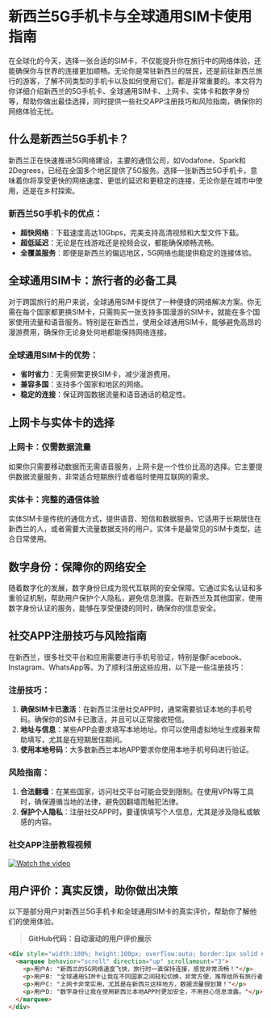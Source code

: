 # 新西兰5G手机卡与全球通用SIM卡使用指南

在全球化的今天，选择一张合适的SIM卡，不仅能提升你在旅行中的网络体验，还能确保你与世界的连接更加顺畅。无论你是常驻新西兰的居民，还是前往新西兰旅行的游客，了解不同类型的手机卡以及如何使用它们，都是非常重要的。本文将为你详细介绍新西兰的5G手机卡、全球通用SIM卡、上网卡、实体卡和数字身份等，帮助你做出最佳选择，同时提供一些社交APP注册技巧和风险指南，确保你的网络体验无忧。

## 什么是新西兰5G手机卡？

新西兰正在快速推进5G网络建设，主要的通信公司，如Vodafone、Spark和2Degrees，已经在全国多个地区提供了5G服务。选择一张新西兰5G手机卡，意味着你将享受更快的网络速度、更低的延迟和更稳定的连接，无论你是在城市中使用，还是在乡村探索。

### 新西兰5G手机卡的优点：
- **超快网络**：下载速度高达10Gbps，完美支持高清视频和大型文件下载。
- **超低延迟**：无论是在线游戏还是视频会议，都能确保顺畅流畅。
- **全覆盖服务**：即便是新西兰的偏远地区，5G网络也能提供稳定的连接体验。

## 全球通用SIM卡：旅行者的必备工具

对于跨国旅行的用户来说，全球通用SIM卡提供了一种便捷的网络解决方案。你无需在每个国家都更换SIM卡，只需购买一张支持多国漫游的SIM卡，就能在多个国家使用流量和语音服务。特别是在新西兰，使用全球通用SIM卡，能够避免高昂的漫游费用，确保你无论身处何地都能保持网络连接。

### 全球通用SIM卡的优势：
- **省时省力**：无需频繁更换SIM卡，减少漫游费用。
- **兼容多国**：支持多个国家和地区的网络。
- **稳定的连接**：保证跨国数据流量和语音通话的稳定性。

## 上网卡与实体卡的选择

### 上网卡：仅需数据流量
如果你只需要移动数据而无需语音服务，上网卡是一个性价比高的选择。它主要提供数据流量服务，非常适合短期旅行或者临时使用互联网的需求。

### 实体卡：完整的通信体验
实体SIM卡是传统的通信方式，提供语音、短信和数据服务。它适用于长期居住在新西兰的人，或者需要大流量数据支持的用户。实体卡是最常见的SIM卡类型，适合日常使用。

## 数字身份：保障你的网络安全

随着数字化的发展，数字身份已成为现代互联网的安全保障。它通过实名认证和多重验证机制，帮助用户保护个人隐私，避免信息泄露。在新西兰及其他国家，使用数字身份认证的服务，能够在享受便捷的同时，确保你的信息安全。

## 社交APP注册技巧与风险指南

在新西兰，很多社交平台和应用需要进行手机号验证，特别是像Facebook、Instagram、WhatsApp等。为了顺利注册这些应用，以下是一些注册技巧：

### 注册技巧：
1. **确保SIM卡已激活**：在新西兰注册社交APP时，通常需要验证本地的手机号码。确保你的SIM卡已激活，并且可以正常接收短信。
2. **地址与信息**：某些APP会要求填写本地地址。你可以使用虚拟地址生成器来帮助填写，尤其是在短期居住期间。
3. **使用本地号码**：大多数新西兰本地APP要求你使用本地手机号码进行验证。

### 风险指南：
1. **合法翻墙**：在某些国家，访问社交平台可能会受到限制。在使用VPN等工具时，确保遵循当地的法律，避免因翻墙而触犯法律。
2. **保护个人隐私**：注册社交APP时，要谨慎填写个人信息，尤其是涉及隐私或敏感的内容。

### 社交APP注册教程视频

[![Watch the video](https://img.youtube.com/vi/3enjqtwfZPw/0.jpg)](https://www.youtube.com/watch?v=3enjqtwfZPw)

## 用户评价：真实反馈，助你做出决策

以下是部分用户对新西兰5G手机卡和全球通用SIM卡的真实评价，帮助你了解他们的使用体验。

> **GitHub代码：自动滚动的用户评价展示**

```html
<div style="width:100%; height:100px; overflow:auto; border:1px solid #ccc; padding:10px;">
  <marquee behavior="scroll" direction="up" scrollamount="3">
    <p>用户A: "新西兰的5G网络速度飞快，旅行时一直保持连接，感觉非常流畅！"</p>
    <p>用户B: "全球通用SIM卡让我在不同国家之间轻松切换，非常方便，推荐给所有旅行者！"</p>
    <p>用户C: "上网卡非常实用，尤其是在新西兰这样地方，数据流量很划算！"</p>
    <p>用户D: "数字身份让我在使用新西兰本地APP时更加安全，不用担心信息泄露。"</p>
  </marquee>
</div>

